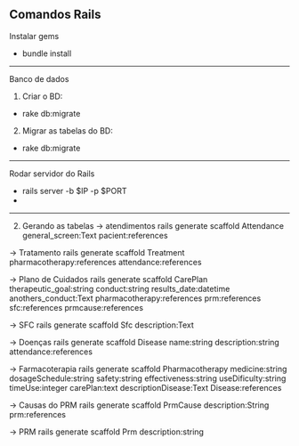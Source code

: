 ## Comandos Rails

Instalar gems
- bundle install

-----------------

Banco de dados
1. Criar o BD:
- rake db:migrate

2. Migrar as tabelas do BD:
- rake db:migrate

----------------------------

Rodar servidor do Rails
- rails server -b $IP -p $PORT
- 

-----------------------------
2. Gerando as tabelas
-> atendimentos 
rails generate scaffold Attendance general_screen:Text
pacient:references



-> Tratamento
rails generate scaffold Treatment 
pharmacotherapy:references attendance:references

-> Plano de Cuidados
rails generate scaffold CarePlan therapeutic_goal:string
conduct:string results_date:datetime anothers_conduct:Text
pharmacotherapy:references prm:references sfc:references
prmcause:references

-> SFC
rails generate scaffold Sfc description:Text


-> Doenças
rails generate scaffold Disease name:string description:string
attendance:references



-> Farmacoterapia
rails generate scaffold Pharmacotherapy 
medicine:string dosageSchedule:string 
safety:string effectiveness:string 
useDificulty:string timeUse:integer
carePlan:text descriptionDisease:Text Disease:references

-> Causas do PRM
rails generate scaffold PrmCause description:String 
prm:references

-> PRM
rails generate scaffold Prm description:string
